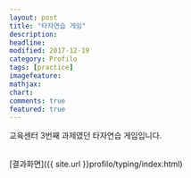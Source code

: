```yaml
---
layout: post
title: "타자연습 게임"
description:
headline:
modified: 2017-12-19
category: Profilo
tags: [practice]
imagefeature:
mathjax:
chart:
comments: true
featured: true
---
```


교육센터 3번째 과제였던 타자연습 게임입니다.<br><br>

[결과화면]({{ site.url }}profilo/typing/index.html)
